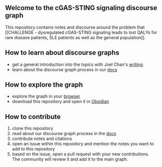 ## Welcome to the cGAS-STING signaling discourse graph
This repository contains notes and discourse around the problem that [[CHALLENGE - dysregulated cGAS-STING signaling leads to lost QALYs for rare disease patients, SLE patients as well as the general population]].

## How to learn about discourse graphs
* get a general introduction into the topics with Joel Chan's [writing](https://oasis-lab.gitbook.io/roamresearch-discourse-graph-extension/fundamentals/what-is-a-discourse-graph).
* learn about the discourse graph process in our [docs](https://docs.labdao.xyz/)

## How to explore the graph
* explore the graph in your [browser](https://publish.obsidian.md/cgas-sting-project/notes/Equibind)
* download this repository and open it in [Obsidian](https://obsidian.md/)

## How to contribute
1. clone this repository
2. read about our discourse graph process in the [docs](https://docs.labdao.xyz/)
3. contribute notes and citations 
4. open an issue within this repository and mention the notes you want to add to this repository
5. based on the issue, open a pull request with your new contributions. The community will review it and add it to the main graph.

 
